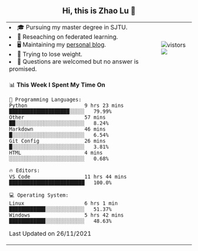 <h2 align="center"> Hi, this is Zhao Lu 👋</h2>

<table style="overflow:hidden;">
    <tr> 
        <td>
            <li>🎓 Pursuing my master degree in SJTU.</li>
            <li>🌱 Reseaching on federated learning.</li>
            <li>🖥️ Maintaining my <a href="https://ifarewell.xyz">personal blog</a>.</li>
            <li>💪 Trying to lose weight.</li>
            <li>💬 Questions are welcomed but no answer is promised.</li> 
        </td>
        <td>
            <img src="https://visitor-badge.glitch.me/badge?page_id=ifarewell" alt="vistors" />
        <br>
          <img src="https://github-readme-stats.vercel.app/api?username=ifarewell&theme=graywhite&hide=prs,contribs&show_icons=true&hide_border=true&icon_color=CE1D2D&text_color=718096&bg_color=ffffff&hide_title=true" />
        </td>
    </tr>
    <tr>
        <td colspan="2">
            
<!--START_SECTION:waka-->
📊 **This Week I Spent My Time On** 

```text
💬 Programming Languages: 
Python                   9 hrs 23 mins       ████████████████████░░░░░   79.99% 
Other                    57 mins             ██░░░░░░░░░░░░░░░░░░░░░░░   8.24% 
Markdown                 46 mins             █░░░░░░░░░░░░░░░░░░░░░░░░   6.54% 
Git Config               26 mins             █░░░░░░░░░░░░░░░░░░░░░░░░   3.81% 
HTML                     4 mins              ░░░░░░░░░░░░░░░░░░░░░░░░░   0.68%

🔥 Editors: 
VS Code                  11 hrs 44 mins      █████████████████████████   100.0%

💻 Operating System: 
Linux                    6 hrs 1 min         ████████████░░░░░░░░░░░░░   51.37% 
Windows                  5 hrs 42 mins       ████████████░░░░░░░░░░░░░   48.63%

```


 Last Updated on 26/11/2021
<!--END_SECTION:waka-->
            
</td></tr>
</table>

